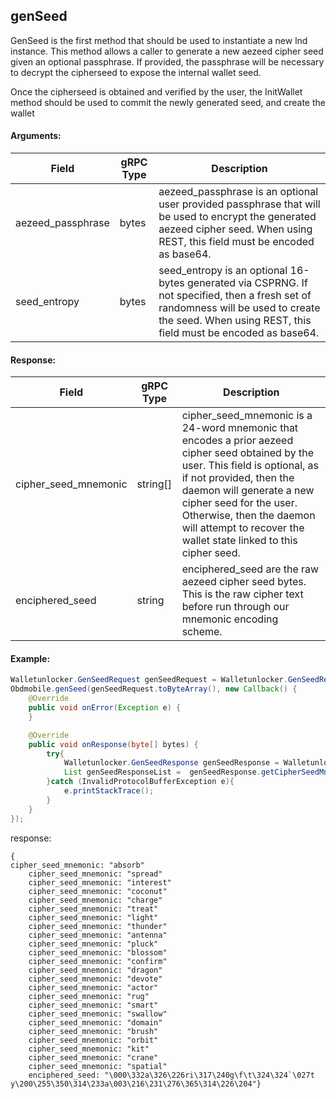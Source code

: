 ## genSeed

GenSeed is the first method that should be used to instantiate a new lnd instance. This method allows a caller to generate a new aezeed cipher seed given an optional passphrase. If provided, the passphrase will be necessary to decrypt the cipherseed to expose the internal wallet seed.

Once the cipherseed is obtained and verified by the user, the InitWallet method should be used to commit the newly generated seed, and create the wallet 

#### Arguments:
| Field		   |	gRPC Type		|	   Description  |
| -------- 	 |	---------   |    ---------    |  
| aezeed_passphrase	     |	bytes		  |	      aezeed_passphrase is an optional user provided passphrase that will be used to encrypt the generated aezeed cipher seed. When using REST, this field must be encoded as base64.|  
| seed_entropy   |	bytes		  |       seed_entropy is an optional 16-bytes generated via CSPRNG. If not specified, then a fresh set of randomness will be used to create the seed. When using REST, this field must be encoded as base64.          | 


#### Response:
| Field		         |	gRPC Type		|	   Description  |
| -------- 	       |	---------   |    ---------    |  
| cipher_seed_mnemonic|	string[]	    |cipher_seed_mnemonic is a 24-word mnemonic that encodes a prior aezeed cipher seed obtained by the user. This field is optional, as if not provided, then the daemon will generate a new cipher seed for the user. Otherwise, then the daemon will attempt to recover the wallet state linked to this cipher seed.|  
| enciphered_seed  |	string		  |enciphered_seed are the raw aezeed cipher seed bytes. This is the raw cipher text before run through our mnemonic encoding scheme.|

#### Example:

<!--
java code example
-->

```java
Walletunlocker.GenSeedRequest genSeedRequest = Walletunlocker.GenSeedRequest.newBuilder().build();
Obdmobile.genSeed(genSeedRequest.toByteArray(), new Callback() {
    @Override
    public void onError(Exception e) {
    }

    @Override
    public void onResponse(byte[] bytes) {
        try{
            Walletunlocker.GenSeedResponse genSeedResponse = Walletunlocker.GenSeedResponse.parseFrom(bytes);
            List genSeedResponseList =  genSeedResponse.getCipherSeedMnemonicList();
        }catch (InvalidProtocolBufferException e){
            e.printStackTrace();
        }
    }
});
```

<!--
下面放例子的返回结果 
-->
response:
```
{
cipher_seed_mnemonic: "absorb"
    cipher_seed_mnemonic: "spread"
    cipher_seed_mnemonic: "interest"
    cipher_seed_mnemonic: "coconut"
    cipher_seed_mnemonic: "charge"
    cipher_seed_mnemonic: "treat"
    cipher_seed_mnemonic: "light"
    cipher_seed_mnemonic: "thunder"
    cipher_seed_mnemonic: "antenna"
    cipher_seed_mnemonic: "pluck"
    cipher_seed_mnemonic: "blossom"
    cipher_seed_mnemonic: "confirm"
    cipher_seed_mnemonic: "dragon"
    cipher_seed_mnemonic: "devote"
    cipher_seed_mnemonic: "actor"
    cipher_seed_mnemonic: "rug"
    cipher_seed_mnemonic: "smart"
    cipher_seed_mnemonic: "swallow"
    cipher_seed_mnemonic: "domain"
    cipher_seed_mnemonic: "brush"
    cipher_seed_mnemonic: "orbit"
    cipher_seed_mnemonic: "kit"
    cipher_seed_mnemonic: "crane"
    cipher_seed_mnemonic: "spatial"
    enciphered_seed: "\000\332a\326\226ri\317\240g\f\t\324\324`\027t y\200\255\350\314\233a\003\216\231\276\365\314\226\204"}
```


